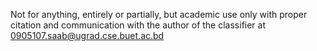 Not for anything, entirely or partially, but academic use only with proper citation and communication with the author of the classifier at 0905107.saab@ugrad.cse.buet.ac.bd
